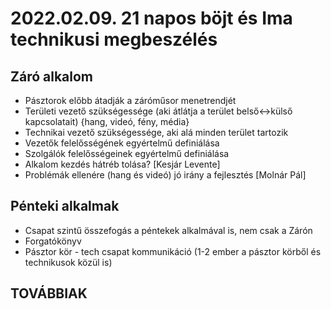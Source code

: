 # 2022.02.09. 21 napos böjt és Ima technikusi megbeszélés

## Záró alkalom
 - Pásztorok előbb átadják a záróműsor menetrendjét
 - Területi vezető szükségessége (aki átlátja a terület belső<->külső kapcsolatait) {hang, videó, fény, média}
 - Technikai vezető szükségessége, aki alá minden terület tartozik
 - Vezetők felelősségének egyértelmű definiálása
 - Szolgálók felelősségeinek egyértelmű definiálása
 - Alkalom kezdés hátréb tolása? [Kesjár Levente]
 - Problémák ellenére (hang és videó) jó irány a fejlesztés [Molnár Pál]
 
## Pénteki alkalmak
 - Csapat szintű összefogás a péntekek alkalmával is, nem csak a Zárón
 - Forgatókönyv
 - Pásztor kör - tech csapat kommunikáció (1-2 ember a pásztor körből és technikusok közül is)
 
## TOVÁBBIAK
